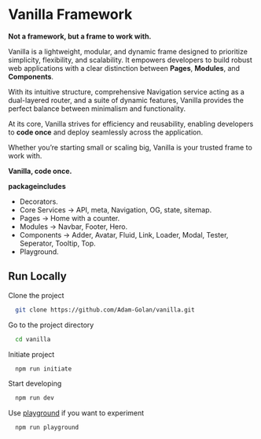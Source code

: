 # Vanilla Framework

**Not a framework, but a frame to work with.**

Vanilla is a lightweight, modular, and dynamic frame designed to prioritize simplicity, flexibility, and scalability. It empowers developers to build robust web applications with a clear distinction between **Pages**, **Modules**, and **Components**.

With its intuitive structure, comprehensive Navigation service acting as a dual-layered router, and a suite of dynamic features, Vanilla provides the perfect balance between minimalism and functionality.

At its core, Vanilla strives for efficiency and reusability, enabling developers to **code once** and deploy seamlessly across the application.

Whether you’re starting small or scaling big, Vanilla is your trusted frame to work with.

**Vanilla, code once.**

**packageincludes**
- Decorators.
- Core Services -> API, meta, Navigation, OG, state, sitemap.
- Pages -> Home with a counter.
- Modules -> Navbar, Footer, Hero.
- Components -> Adder, Avatar, Fluid, Link, Loader, Modal, Tester, Seperator, Tooltip, Top.
- Playground.

## Run Locally

Clone the project
```bash
  git clone https://github.com/Adam-Golan/vanilla.git
```

Go to the project directory
```bash
  cd vanilla
```

Initiate project
```bash
  npm run initiate
```

Start developing
```bash
  npm run dev
```

Use [playground](./src/playground.ts) if you want to experiment
```bash
  npm run playground
```